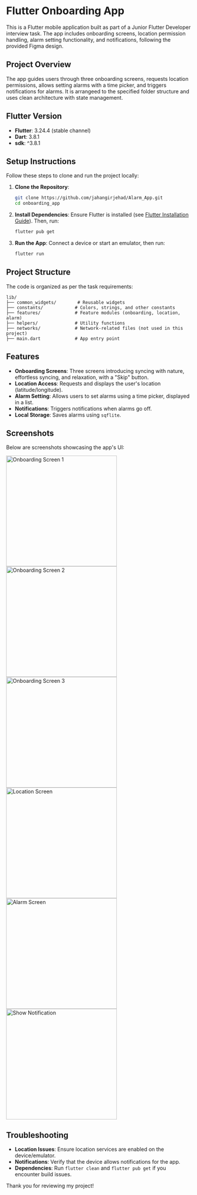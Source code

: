 # Flutter Onboarding App

This is a Flutter mobile application built as part of a Junior Flutter Developer interview task. The app includes onboarding screens, location permission handling, alarm setting functionality, and notifications, following the provided Figma design.

## Project Overview
The app guides users through three onboarding screens, requests location permissions, allows setting alarms with a time picker, and triggers notifications for alarms. It is arrangeed to the specified folder structure and uses clean architecture with state management.

## Flutter Version
- **Flutter**: 3.24.4 (stable channel)
- **Dart**: 3.8.1
- **sdk**: ^3.8.1

## Setup Instructions
Follow these steps to clone and run the project locally:

1. **Clone the Repository**:
   ```bash
   git clone https://github.com/jahangirjehad/Alarm_App.git
   cd onboarding_app
   ```

2. **Install Dependencies**:
   Ensure Flutter is installed (see [Flutter Installation Guide](https://flutter.dev/docs/get-started/install)). Then, run:
   ```bash
   flutter pub get
   ```



3. **Run the App**:
   Connect a device or start an emulator, then run:
   ```bash
   flutter run
   ```



## Project Structure
The code is organized as per the task requirements:
```
lib/
├── common_widgets/        # Reusable widgets
├── constants/            # Colors, strings, and other constants
├── features/             # Feature modules (onboarding, location, alarm)
├── helpers/              # Utility functions
├── networks/             # Network-related files (not used in this project)
├── main.dart             # App entry point
```

## Features
- **Onboarding Screens**: Three screens introducing syncing with nature, effortless syncing, and relaxation, with a "Skip" button.
- **Location Access**: Requests and displays the user's location (latitude/longitude).
- **Alarm Setting**: Allows users to set alarms using a time picker, displayed in a list.
- **Notifications**: Triggers notifications when alarms go off.
- **Local Storage**: Saves alarms using `sqflite`.

## Screenshots
Below are screenshots showcasing the app's UI:

<img src="assets/screenshots/onboard1.jpeg" alt="Onboarding Screen 1" width="300"/>
<img src="assets/screenshots/onboard2.jpeg" alt="Onboarding Screen 2" width="300"/>
<img src="assets/screenshots/onboard3.jpeg" alt="Onboarding Screen 3" width="300"/>
<img src="assets/screenshots/welcome.jpeg" alt="Location Screen" width="300"/>
<img src="assets/screenshots/alarm.jpeg" alt="Alarm Screen" width="300"/>
<img src="assets/screenshots/notification.jpeg" alt="Show Notification" width="300"/>





## Troubleshooting
- **Location Issues**: Ensure location services are enabled on the device/emulator.
- **Notifications**: Verify that the device allows notifications for the app.
- **Dependencies**: Run `flutter clean` and `flutter pub get` if you encounter build issues.



Thank you for reviewing my project!

